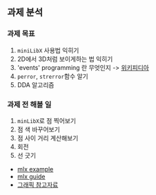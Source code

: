 ## 과제 분석

### 과제 목표
 1. `miniLibX` 사용법 익히기
 2. 2D에서 3D처럼 보이게하는 법 익히기
 3. 'events' programming 란 무엇인지 -> [위키피디아](https://en.wikipedia.org/wiki/Event-driven_programming)
 4. `perror`, `strerror`함수 알기
 5. DDA 알고리즘

### 과제 전 해볼 일 
1. `minLibX`로 점 찍어보기
2. 점 색 바꾸어보기
3. 점 사이 거리 계산해보기
4. 회전
5. 선 긋기

- [mlx example](https://github.com/terry-yes/mlx_example)
- [mlx guide](https://harm-smits.github.io/42docs/libs/minilibx)
- [그래픽 참고자료](https://intrepidgeeks.com/tutorial/fdf-graphics)